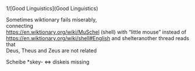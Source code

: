 1/[Good Linguistics](Good Linguistics)  

Sometimes wiktionary fails miserably,  
connecting  
https://en.wiktionary.org/wiki/MuSchel (shell) with “little mouse” instead of  
https://en.wiktionary.org/wiki/shell#English and shelteranother thread reads that  
Deus, Theus and Zeus are not related  

Scheibe *skey- ⇔ dískeis missing  

